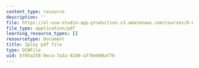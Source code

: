 ```yaml
---
content_type: resource
description: ''
file: https://ol-ocw-studio-app-production.s3.amazonaws.com/courses/8-01sc-classical-mechanics-fall-2016/bf05a2580eca7a3a92d0a770e608af76_5oLLnCGStUc.pdf
file_type: application/pdf
learning_resource_types: []
resourcetype: Document
title: 3play pdf file
type: OCWFile
uid: bf05a258-0eca-7a3a-92d0-a770e608af76
---
```

